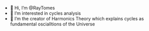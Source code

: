 - 👋 Hi, I’m @RayTomes
- 👀 I’m interested in cycles analysis
- 🌱 I’m the creator of Harmonics Theory which explains cycles as fundamental oscialltions of the Universe


<!---
RayTomes/RayTomes is a ✨ special ✨ repository because its `README.md` (this file) appears on your GitHub profile.
You can click the Preview link to take a look at your changes.
--->

